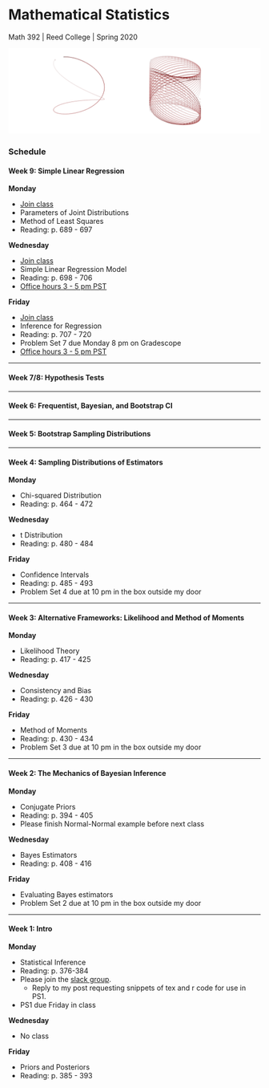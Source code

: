# Mathematical Statistics
Math 392 | Reed College | Spring 2020

![](figs/mcmc.png)

### Schedule


#### Week 9: Simple Linear Regression

**Monday**
- [Join class](https://zoom.us/j/232169858)
- Parameters of Joint Distributions
- Method of Least Squares
- Reading: p. 689 - 697

**Wednesday**
- [Join class](https://zoom.us/232169858)
- Simple Linear Regression Model
- Reading: p. 698 - 706
- [Office hours 3 - 5 pm PST](https://zoom.us/j/759760558)

**Friday**
- [Join class](https://zoom.us/232169858)
- Inference for Regression
- Reading: p. 707 - 720
- Problem Set 7 due Monday 8 pm on Gradescope
- [Office hours 3 - 5 pm PST](https://zoom.us/j/759760558)


* * *

#### Week 7/8: Hypothesis Tests

* * *

#### Week 6: Frequentist, Bayesian, and Bootstrap CI

* * * 

#### Week 5: Bootstrap Sampling Distributions

* * *

#### Week 4: Sampling Distributions of Estimators

**Monday**
- Chi-squared Distribution
- Reading: p. 464 - 472

**Wednesday**
- t Distribution
- Reading: p. 480 - 484

**Friday**
- Confidence Intervals
- Reading: p. 485 - 493
- Problem Set 4 due at 10 pm in the box outside my door


* * *

#### Week 3: Alternative Frameworks: Likelihood and Method of Moments

**Monday**
- Likelihood Theory
- Reading: p. 417 - 425

**Wednesday**
- Consistency and Bias
- Reading: p. 426 - 430

**Friday**
- Method of Moments
- Reading: p. 430 - 434
- Problem Set 3 due at 10 pm in the box outside my door

* * *

#### Week 2: The Mechanics of Bayesian Inference

**Monday**
- Conjugate Priors
- Reading: p. 394 - 405
- Please finish Normal-Normal example before next class

**Wednesday**
- Bayes Estimators
- Reading: p. 408 - 416

**Friday**
- Evaluating Bayes estimators
- Problem Set 2 due at 10 pm in the box outside my door


* * *

#### Week 1: Intro

**Monday**
- Statistical Inference
- Reading: p. 376-384
- Please join the [slack group](https://join.slack.com/t/reed-stats-ds/shared_invite/enQtOTEwMDQyODkzNjUwLTM1MWNjZjQ5NTA5ZmMyMmQ4ZjhhYTk1Y2ZkMDE0NjRlZDBhMmE4OTg4OWJjNWUzNTFlOGIzYjE5NjA0ZmM0YzM).
    - Reply to my post requesting snippets of tex and r code for use in PS1.
- PS1 due Friday in class

**Wednesday**
- No class

**Friday**
- Priors and Posteriors
- Reading: p. 385 - 393


<!-- notes for later: 8 ways to estimate rho http://www-bcf.usc.edu/~lototsky/MATH408/SampleCorrCoef.pdf -->
<!-- notes for later: t-test paper -->
<!-- notes for later: bayesian model selection -->
<!-- notes for later: michael's bayes paper -->